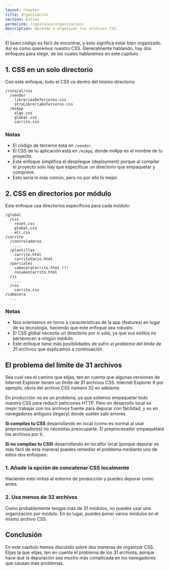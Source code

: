 ```yaml
---
layout: chapter
title: Organización
section: Extras
permalink: /capitulos/organizacion/
description: Aprende a organizar tus archivos CSS.
---
```


El buen código es fácil de encontrar, y esto significa estar bien organizado. Así es como queremos nuestro CSS. Generalmente hablando, hay dos enfoques para elegir, de los cuales hablaremos en este capítulo.

## 1. CSS en un solo directorio

Con este enfoque, todo el CSS va dentro del mismo directorio:

	/ruta/al/css
	  /vendor
        libreriasDeTerceros.css
        otraLibreriaDeTerceros.css
	  /miApp
	    algo.css
	    global.css
	    carrito.css

### Notas

* El código de terceros está en `/vendor`.
* El CSS de tu aplicación está en `/miApp`, donde *miApp* es el nombre de tu proyecto.
* Este enfoque simplifica el despliegue (deployment) porque al compilar el proyecto solo hay que especificar un directorio que empaquetar y comprimir.
* Esto sería lo más común, pero no por ello lo mejor.

## 2. CSS en directorios por módulo

Este enfoque usa directorios específicos para cada módulo:

	/global
	  /css
	    reset.css
	    global.css
        etc.css
	/carrito
      /controladoras
        ...
      /plantillas
        carrito.html
        carritoVacio.html
      /parciales
        cabeceraCarrito.html !!!
        resumenCarrito.html
      /js
        ...
      /css
        carrito.css
	/cabecera
	  ...

### Notas

* Nos orientamos en torno a características de la app (features) en lugar de su tecnología, haciendo que este enfoque sea robusto.
* El CSS global necesita un directorio por si solo, ya que sus estilos no pertenecen a ningún módulo.
* Este enfoque tiene más posibilidades de sufrir *el problema del límite de 31 archivos* que explicamos a continuación.

## El problema del límite de 31 archivos

Sea cual sea el camino que elijas, ten en cuenta que algunas versiones de Internet Explorer tienen un límite de 31 archivos CSS. Internet Explorer 9 por ejemplo, obvia del archivo CSS número 32 en adelante.

En producción no es un problema, ya que solemos empaquetar todo nuestro CSS para reducir peticiones HTTP. Pero en desarrollo local es mejor trabajar con los archivos fuente para depurar con facilidad, y es en navegadores antiguos (legacy) donde suelen salir errores.

**Si compilas tu CSS** desarrollando en local (como es normal al usar preprocesadores) no necesitas preocuparte. El preprocesador empaquetará los archivos por ti.

**Si no compilas tu CSSI** desarrollando en localfor local (porque depurar es más fácil de esta manera) puedes remediar el problema mediante uno de estos dos enfoques:

### 1. Añade la opción de concatenar CSS localmente

Haciendo esto imitas al entorno de producción y puedes depurar como antes.

### 2. Usa menos de 32 archivos

Como probablemente tengas más de 31 módulos, no puedes usar una organización por módulo. En su lugar, puedes poner varios módulos en el mismo archivo CSS.

## Conclusión

En este capítulo hemos discutido sobre dos maneras de organizar CSS. Elijas la que elijas, ten en cuenta el problema de los 31 archivos, porque hace que la depuración sea mucho más complicada en los navegadores que causan más problemas.
